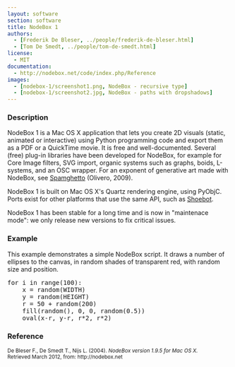 ```yaml
---
layout: software
section: software
title: NodeBox 1
authors:
  - [Frederik De Bleser, ../people/frederik-de-bleser.html]
  - [Tom De Smedt, ../people/tom-de-smedt.html]
license:
  - MIT
documentation:
  - http://nodebox.net/code/index.php/Reference
images:
  - [nodebox-1/screenshot1.png, NodeBox - recursive type]
  - [nodebox-1/screenshot2.jpg, NodeBox - paths with dropshadows]
---
```


<h3>Description</h3>

NodeBox 1 is a Mac OS X application that lets you create 2D visuals (static, animated or interactive) using Python programming code and export them as a PDF or a QuickTime movie. It is free and well-documented. Several (free) plug-in libraries have been developed for NodeBox, for example for Core Image filters, SVG import, organic systems such as graphs, boids, L-systems, and an OSC wrapper. For an exponent of generative art made with NodeBox, see <a href="http://www.spamghetto.com" class="tag-project">Spamghetto</a> (Olivero, 2009).

NodeBox 1 is built on Mac OS X's Quartz rendering engine, using PyObjC. Ports exist for other platforms that use the same API, such as <a href="http://shoebot.net" class="tag-software">Shoebot</a>.

NodeBox 1 has been stable for a long time and is now in "maintenace mode": we only release new versions to fix critical issues. 

<h3>Example</h3>

This example demonstrates a simple NodeBox script. It draws a number of ellipses to the canvas, in random shades of transparent red, with random size and position.

<pre class="brush:python;">
for i in range(100):
    x = random(WIDTH)
    y = random(HEIGHT)
    r = 50 + random(200)
    fill(random(), 0, 0, random(0.5))
    oval(x-r, y-r, r*2, r*2)
</pre>


<h3>Reference</h3>

<p class="cite"><small>De Bleser F., De Smedt T., Nijs L. (2004). <cite>NodeBox version 1.9.5 for Mac OS X.</cite><br /> 
Retrieved March 2012, from: http://nodebox.net</small></p>